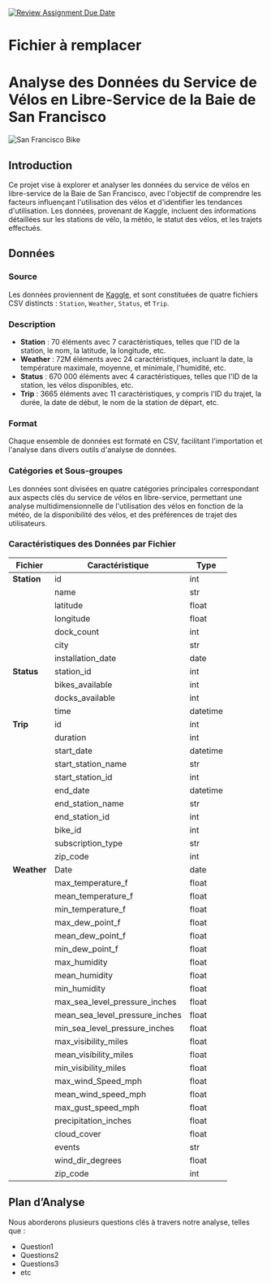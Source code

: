 [![Review Assignment Due Date](https://classroom.github.com/assets/deadline-readme-button-24ddc0f5d75046c5622901739e7c5dd533143b0c8e959d652212380cedb1ea36.svg)](https://classroom.github.com/a/Fj4cXJY4)
# Fichier à remplacer

# Analyse des Données du Service de Vélos en Libre-Service de la Baie de San Francisco
![San Francisco Bike](https://que-faire.voyage/wp-content/uploads/sites/13/2022/05/cyclistes-velo-san-francisco.jpg "San Francisco Bike")

## Introduction

Ce projet vise à explorer et analyser les données du service de vélos en libre-service de la Baie de San Francisco, avec l'objectif de comprendre les facteurs influençant l'utilisation des vélos et d'identifier les tendances d'utilisation. Les données, provenant de Kaggle, incluent des informations détaillées sur les stations de vélo, la météo, le statut des vélos, et les trajets effectués.

## Données

### Source

Les données proviennent de [Kaggle](https://www.kaggle.com/datasets/benhamner/sf-bay-area-bike-share?select=trip.csv), et sont constituées de quatre fichiers CSV distincts : `Station`, `Weather`, `Status`, et `Trip`. 

### Description

- **Station** : 70 éléments avec 7 caractéristiques, telles que l'ID de la station, le nom, la latitude, la longitude, etc.
- **Weather** : 72M éléments avec 24 caractéristiques, incluant la date, la température maximale, moyenne, et minimale, l'humidité, etc.
- **Status** : 670 000 éléments avec 4 caractéristiques, telles que l'ID de la station, les vélos disponibles, etc.
- **Trip** : 3665 éléments avec 11 caractéristiques, y compris l'ID du trajet, la durée, la date de début, le nom de la station de départ, etc.

### Format

Chaque ensemble de données est formaté en CSV, facilitant l'importation et l'analyse dans divers outils d'analyse de données.

### Catégories et Sous-groupes

Les données sont divisées en quatre catégories principales correspondant aux aspects clés du service de vélos en libre-service, permettant une analyse multidimensionnelle de l'utilisation des vélos en fonction de la météo, de la disponibilité des vélos, et des préférences de trajet des utilisateurs.

### Caractéristiques des Données par Fichier

| Fichier  | Caractéristique                | Type        |
|----------|--------------------------------|-------------|
| **Station** | id                         | int         |
|          | name                       | str         |
|          | latitude                   | float       |
|          | longitude                  | float       |
|          | dock_count                 | int         |
|          | city                       | str         |
|          | installation_date          | date        |
| **Status**  | station_id                  | int         |
|          | bikes_available            | int         |
|          | docks_available            | int         |
|          | time                       | datetime    |
| **Trip**    | id                         | int         |
|          | duration                   | int         |
|          | start_date                 | datetime    |
|          | start_station_name         | str         |
|          | start_station_id           | int         |
|          | end_date                   | datetime    |
|          | end_station_name           | str         |
|          | end_station_id             | int         |
|          | bike_id                    | int         |
|          | subscription_type          | str         |
|          | zip_code                   | int         |
| **Weather** | Date                      | date        |
|          | max_temperature_f          | float       |
|          | mean_temperature_f         | float       |
|          | min_temperature_f          | float       |
|          | max_dew_point_f            | float       |
|          | mean_dew_point_f           | float       |
|          | min_dew_point_f            | float       |
|          | max_humidity               | float       |
|          | mean_humidity              | float       |
|          | min_humidity               | float       |
|          | max_sea_level_pressure_inches |    float         |
|          | mean_sea_level_pressure_inches |    float         |
|          | min_sea_level_pressure_inches |     float        |
|          | max_visibility_miles       |      float       |
|          | mean_visibility_miles      |      float       |
|          | min_visibility_miles       |      float       |
|          | max_wind_Speed_mph         |      float       |
|          | mean_wind_speed_mph        |     float        |
|          | max_gust_speed_mph         |     float        |
|          | precipitation_inches       |     float        |
|          | cloud_cover                |      float       |
|          | events                     |    str         |
|          | wind_dir_degrees           |      float       |
|          | zip_code                   | int         |


## Plan d’Analyse

Nous aborderons plusieurs questions clés à travers notre analyse, telles que :

- Question1
- Questions2
- Questions3
- etc


